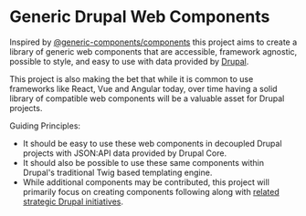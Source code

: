 # Generic Drupal Web Components

Inspired by [@generic-components/components](https://www.npmjs.com/package/@generic-components/components) this project aims to create a library of generic web components that are accessible, framework agnostic, possible to style, and easy to use with data provided by [Drupal](https://www.drupal.org).

This project is also making the bet that while it is common to use frameworks like React, Vue and Angular today, over time having a solid library of compatible web components will be a valuable asset for Drupal projects.

Guiding Principles:
* It should be easy to use these web components in decoupled Drupal projects with JSON:API data provided by Drupal Core.
* It should also be possible to use these same components within Drupal's traditional Twig based templating engine.
* While additional components may be contributed, this project will primarily focus on creating components following along with [related strategic Drupal initiatives](https://www.drupal.org/project/decoupled_menus_initiative).